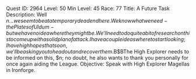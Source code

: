 Quest ID: 2964
Level: 50
Min Level: 45
Race: 77
Title: A Future Task
Description: Well $n... we seem to be at a temporary dead end here.We know what we need - the Plates of Uldum - but we have no idea where they might be.We'll need to do quite a bit of research on this to come up with a solid plan of attack.I have a couple ideas where to start looking; I have high hopes that soon, we'll be asking you to head out and recover them.$B$BThe High Explorer needs to be informed on this, $n; no doubt, he also wants to thank you personally for once again aiding the League.
Objective: Speak with High Explorer Magellas in Ironforge.
